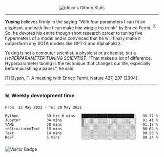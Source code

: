 <div align="center">
    <img align="center" src="https://github-readme-stats.vercel.app/api?username=idocx&show_icons=true&count_private=true&hide_border=true" alt="idocx's Github Stats"></img>
</div>

---

**Yuxing** believes firmly in the saying "With four parameters I can fit an elephant, and with five I can make him wiggle his trunk" by Enrico Fermi. <sup>[1]</sup> So, he devotes his entire though short research career to tuning five hypermeters of a model and is convinced that he will finally make it outperform any SOTA models like GPT-3 and AlphaFold 2.

Yuxing is not a computer scientist, a physicist or a chemist, but a *HYPERPARAMETER TUNING SCIENTIST*. "That makes a lot of difference. Hyperparameter tuning is the technique that changes our life, especially before pulishing a paper.", he said.

[1] Dyson, F. A meeting with Enrico Fermi. Nature 427, 297 (2004).


---

### 📊 Weekly development time
<!--START_SECTION:waka-->

```text
From: 13 May 2022 - To: 20 May 2022

Python             39 hrs 6 mins   ████████████████████████░   95.77 %
Jupyter            34 mins         ▒░░░░░░░░░░░░░░░░░░░░░░░░   01.41 %
YAML               28 mins         ▒░░░░░░░░░░░░░░░░░░░░░░░░   01.18 %
reStructuredText   15 mins         ░░░░░░░░░░░░░░░░░░░░░░░░░   00.62 %
Text               14 mins         ░░░░░░░░░░░░░░░░░░░░░░░░░   00.58 %
ReST               5 mins          ░░░░░░░░░░░░░░░░░░░░░░░░░   00.24 %
```

<!--END_SECTION:waka-->

### 

![Visitor Badge](https://visitor-badge.laobi.icu/badge?page_id=idocx.idocx)